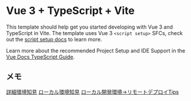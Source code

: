 # Vue 3 + TypeScript + Vite

This template should help get you started developing with Vue 3 and TypeScript in Vite. The template uses Vue 3 `<script setup>` SFCs, check out the [script setup docs](https://v3.vuejs.org/api/sfc-script-setup.html#sfc-script-setup) to learn more.

Learn more about the recommended Project Setup and IDE Support in the [Vue Docs TypeScript Guide](https://vuejs.org/guide/typescript/overview.html#project-setup).

## メモ
[詳細環境知見](docs/環境作成（20250602）.md)
[ローカル環境知見](docs/ローカル環境Tips.md)
[ローカル開発環境→リモートデプロイTips](ローカル開発環境→リモートデプロイTips.md)
